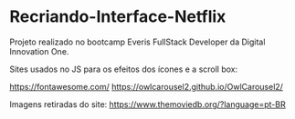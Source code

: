 # Recriando-Interface-Netflix
 Projeto realizado no bootcamp Everis FullStack Developer da Digital Innovation One.

 Sites usados no JS para os efeitos dos ícones e a scroll box:
 
 https://fontawesome.com/
 https://owlcarousel2.github.io/OwlCarousel2/
 
 Imagens retiradas do site:
 https://www.themoviedb.org/?language=pt-BR
